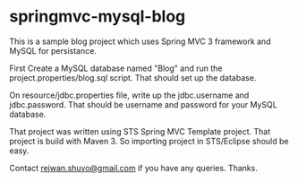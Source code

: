 springmvc-mysql-blog
====================

This is a sample blog project which uses Spring MVC 3 framework and MySQL for persistance. 

First Create a MySQL database named "Blog" and run the project.properties/blog.sql script. That should set up the database.

On resource/jdbc.properties file, write up the jdbc.username and jdbc.password. That should be username and password for your MySQL database.

That project was written using STS Spring MVC Template project. That project is build with Maven 3. So importing project in STS/Eclipse should be easy.

Contact rejwan.shuvo@gmail.com if you have any queries. Thanks.